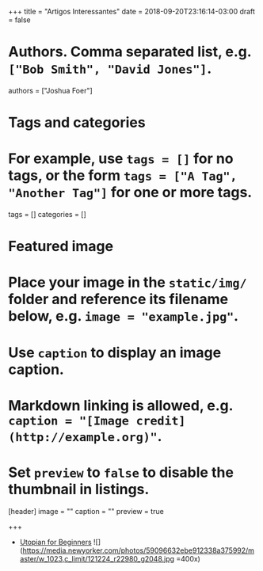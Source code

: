 +++
title = "Artigos Interessantes"
date = 2018-09-20T23:16:14-03:00
draft = false

# Authors. Comma separated list, e.g. `["Bob Smith", "David Jones"]`.
authors = ["Joshua Foer"]

# Tags and categories
# For example, use `tags = []` for no tags, or the form `tags = ["A Tag", "Another Tag"]` for one or more tags.
tags = []
categories = []

# Featured image
# Place your image in the `static/img/` folder and reference its filename below, e.g. `image = "example.jpg"`.
# Use `caption` to display an image caption.
#   Markdown linking is allowed, e.g. `caption = "[Image credit](http://example.org)"`.
# Set `preview` to `false` to disable the thumbnail in listings.
[header]
image = ""
caption = ""
preview = true

+++

- [Utopian for Beginners](https://www.newyorker.com/magazine/2012/12/24/utopian-for-beginners)
![](https://media.newyorker.com/photos/59096632ebe912338a375992/master/w_1023,c_limit/121224_r22980_g2048.jpg =400x)
